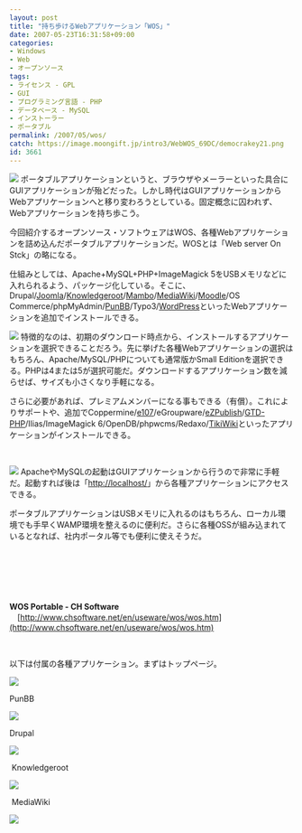 ```yaml
---
layout: post
title: "持ち歩けるWebアプリケーション「WOS」"
date: 2007-05-23T16:31:58+09:00
categories:
- Windows
- Web
- オープンソース
tags: 
- ライセンス - GPL
- GUI
- プログラミング言語 - PHP
- データベース - MySQL
- インストーラー
- ポータブル
permalink: /2007/05/wos/
catch: https://image.moongift.jp/intro3/WebWOS_69DC/democrakey21.png
id: 3661
---
```

[![](https://image.moongift.jp/intro3/WebWOS_69DC/democrakey18_thumb.png)](https://image.moongift.jp/intro3/WebWOS_69DC/democrakey182.png) ポータブルアプリケーションというと、ブラウザやメーラーといった具合にGUIアプリケーションが殆どだった。しかし時代はGUIアプリケーションからWebアプリケーションへと移り変わろうとしている。固定概念に囚われず、Webアプリケーションを持ち歩こう。

 

今回紹介するオープンソース・ソフトウェアはWOS、各種Webアプリケーションを詰め込んだポータブルアプリケーションだ。WOSとは「Web server On Stck」の略になる。

<!--more--> 

仕組みとしては、Apache+MySQL+PHP+ImageMagick 5をUSBメモリなどに入れられるよう、パッケージ化している。そこに、Drupal/[Joomla](http://www.moongift.jp/2006/04/1457/)/[Knowledgeroot](http://www.moongift.jp/2006/08/2199/)/[Mambo](http://www.moongift.jp/2004/08/229/)/[MediaWiki](http://www.moongift.jp/2004/07/224/)/[Moodle](http://www.moongift.jp/2004/09/262/)/OS Commerce/phpMyAdmin/[PunBB](http://www.moongift.jp/2005/03/529/)/Typo3/[WordPress](http://www.moongift.jp/2006/03/1286/)といったWebアプリケーションを追加でインストールできる。

 

[![](https://image.moongift.jp/intro3/WebWOS_69DC/democrakey24_thumb.png)](https://image.moongift.jp/intro3/WebWOS_69DC/democrakey242.png) 特徴的なのは、初期のダウンロード時点から、インストールするアプリケーションを選択できることだろう。先に挙げた各種Webアプリケーションの選択はもちろん、Apache/MySQL/PHPについても通常版かSmall Editionを選択できる。PHPは4または5が選択可能だ。ダウンロードするアプリケーション数を減らせば、サイズも小さくなり手軽になる。

 

さらに必要があれば、プレミアムメンバーになる事もできる（有償）。これによりサポートや、追加でCoppermine/[e107](http://www.moongift.jp/2005/07/643/)/eGroupware/[eZPublish](http://www.moongift.jp/2006/07/2108/)/[GTD-PHP](http://www.moongift.jp/2006/05/1705/)/Ilias/ImageMagick 6/OpenDB/phpwcms/Redaxo/[TikiWiki](http://www.moongift.jp/2004/12/357/)といったアプリケーションがインストールできる。

 

&nbsp;

 

[![](https://image.moongift.jp/intro3/WebWOS_69DC/democrakey19_thumb.png)](https://image.moongift.jp/intro3/WebWOS_69DC/democrakey192.png) ApacheやMySQLの起動はGUIアプリケーションから行うので非常に手軽だ。起動すれば後は「[http://localhost/](http://localhost/)」から各種アプリケーションにアクセスできる。

 

ポータブルアプリケーションはUSBメモリに入れるのはもちろん、ローカル環境でも手早くWAMP環境を整えるのに便利だ。さらに各種OSSが組み込まれているとなれば、社内ポータル等でも便利に使えそうだ。

 

&nbsp;

 

&nbsp;

 

&nbsp;

 

**WOS Portable - CH Software**  
　[http://www.chsoftware.net/en/useware/wos/wos.htm](http://www.chsoftware.net/en/useware/wos/wos.htm)

&nbsp;

以下は付属の各種アプリケーション。まずはトップページ。

[![](https://image.moongift.jp/intro3/WebWOS_69DC/democrakey20.png)](https://image.moongift.jp/intro3/WebWOS_69DC/democrakey201.png)

 

PunBB

 

[![](https://image.moongift.jp/intro3/WebWOS_69DC/democrakey21.png)](https://image.moongift.jp/intro3/WebWOS_69DC/democrakey211.png)

 

Drupal

 

[![](https://image.moongift.jp/intro3/WebWOS_69DC/democrakey22.png)](https://image.moongift.jp/intro3/WebWOS_69DC/democrakey221.png)

 

&nbsp;Knowledgeroot

 

[![](https://image.moongift.jp/intro3/WebWOS_69DC/democrakey23.png)](https://image.moongift.jp/intro3/WebWOS_69DC/democrakey231.png)

 

&nbsp;MediaWiki

 

[![](https://image.moongift.jp/intro3/WebWOS_69DC/democrakey25.png)](https://image.moongift.jp/intro3/WebWOS_69DC/democrakey251.png)

